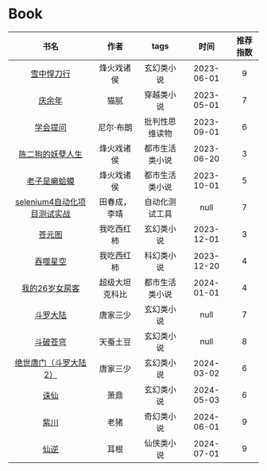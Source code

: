 # Book

|                        书名                        |   作者    |  tags   |     时间     | 推荐指数 |
| :----------------------------------------------: | :-----: | :-----: | :--------: | :--: |
|              [雪中悍刀行](B001-雪中悍刀行.md)              |  烽火戏诸侯  |  玄幻类小说  | 2023-06-01 |  9   |
|                [庆余年](B002-庆余年.md)                |   猫腻    |  穿越类小说  | 2023-05-01 |  7   |
|               [学会提问](B003-学会提问.md)               |  尼尔·布朗  | 批判性思维读物 | 2023-09-01 |  6   |
|           [陈二狗的妖孽人生](B004-陈二狗的妖孽人生.md)           |  烽火戏诸侯  | 都市生活类小说 | 2023-06-20 |  3   |
|             [老子是癞蛤蟆](B005-老子是癞蛤蟆.md)             |  烽火戏诸侯  | 都市生活类小说 | 2023-10-01 |  5   |
| [selenium4自动化项目测试实战](B006-selenium4自动化项目测试实战.md) | 田春成，李靖  | 自动化测试工具 |    null    |  7   |
|                [苍元图](B007-苍元图.md)                |  我吃西红柿  |  玄幻类小说  | 2023-12-01 |  3   |
|               [吞噬星空](B008-吞噬星空.md)               |  我吃西红柿  |  科幻类小说  | 2023-12-20 |  4   |
|           [我的26岁女房客](B009-我的26岁女房客.md)           | 超级大坦克科比 | 都市生活类小说 | 2024-01-01 |  4   |
|               [斗罗大陆](B010-斗罗大陆.md)               |  唐家三少   |  玄幻类小说  |    null    |  7   |
|               [斗破苍穹](B011-斗破苍穹.md)               |  天蚕土豆   |  玄幻类小说  |    null    |  8   |
|        [绝世唐门（斗罗大陆2）](B012-绝世唐门（斗罗大陆2）.md)        |  唐家三少   |  玄幻类小说  | 2024-03-02 |  6   |
|                 [诛仙](B013-诛仙.md)                 |   萧鼎    |  玄幻类小说  | 2024-05-03 |  6   |
|                 [紫川](B014-紫川.md)                 |   老猪    |  奇幻类小说  | 2024-06-01 |  9   |
|                 [仙逆](B015-仙逆.md)                 |   耳根    |  仙侠类小说  | 2024-07-01 |  9   |

